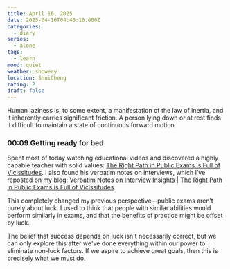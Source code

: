 ```yaml
---
title: April 16, 2025
date: 2025-04-16T04:46:16.000Z
categories:
  - diary
series:
  - alone
tags:
  - learn
mood: quiet
weather: showery
location: ShuiCheng
rating: 2
draft: false
---
```


Human laziness is, to some extent, a manifestation of the law of inertia, and it inherently carries significant friction. A person lying down or at rest finds it difficult to maintain a state of continuous forward motion.

### 00:09 Getting ready for bed

Spent most of today watching educational videos and discovered a highly capable teacher with solid values: [The Right Path in Public Exams is Full of Vicissitudes](https://space.bilibili.com/57658647). I also found his verbatim notes on interviews, which I’ve reposted on my blog: [Verbatim Notes on Interview Insights | The Right Path in Public Exams is Full of Vicissitudes](../posts/note/article_202504162353.md).  

This completely changed my previous perspective—public exams aren’t purely about luck. I used to think that people with similar abilities would perform similarly in exams, and that the benefits of practice might be offset by luck.

The belief that success depends on luck isn't necessarily correct, but we can only explore this after we've done everything within our power to eliminate non-luck factors. If we aspire to achieve great goals, then this is precisely what we must do.

